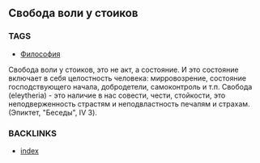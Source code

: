 ## Свобода воли у стоиков

### TAGS
* [Философия](Философия)

Свобода воли у стоиков, это не акт, а состояние. И это состояние включает в себя целостность человека: мирровозрение, состояние господствующего начала, добродетели, самоконтроль и т.п. Свобода (eleytheria) - это наличие в нас совести, чести, стойкости, это неподверженность страстям и неподвластность печалям и страхам. (Эпиктет, "Беседы", IV 3).

### BACKLINKS
* [index](index)
